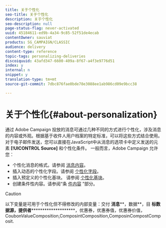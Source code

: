 ```yaml
---
title: 关于个性化
seo-title: 关于个性化
description: 关于个性化
seo-description: null
page-status-flag: never-activated
uuid: 45184611-ed9b-4a34-9c85-52f51de4ecab
contentOwner: sauviat
products: SG_CAMPAIGN/CLASSIC
audience: delivery
content-type: reference
topic-tags: personalizing-deliveries
discoiquuid: 43afd347-6600-409a-8f67-a4f3e9776d51
index: y
internal: n
snippet: y
translation-type: tm+mt
source-git-commit: 7dbc876fae0bde78e3088ee1ab986cd09e9bcc38

---
```



# 关于个性化{#about-personalization}

通过 Adobe Campaign 投放的消息可通过几种不同的方式进行个性化，涉及消息的内容或外观。根据基于收件人用户档案的特定标准，可以将这些方式结合使用。对于电子邮件发送，您可以直接在JavaScript中从消息的选项卡中定义发送的元素 **[!UICONTROL Source]** 和个性化条件。 一般而言，Adobe Campaign 允许您：

* 个性化消息的格式。请参阅 [消息内容](../../delivery/using/defining-the-email-content.md#message-content)。
* 插入动态的个性化字段。请参阅 [个性化字段](../../delivery/using/personalization-fields.md)。
* 插入预定义的个性化基块。 请参阅 [个性化基块](../../delivery/using/personalization-blocks.md)。
* 创建条件性内容。请参阅“条 [件内容](../../delivery/using/conditional-content.md) ”部分。

>[!CAUTION]
>
>以下变量是可用于个性化但不得修改的内部变量：交付 **消息****，数据**，目 **标数据源，提供者**********************，优惠券，优惠券值，优惠券价值，CoubonValueComposition,ComposintComposition,ComposinCompostComposit.
